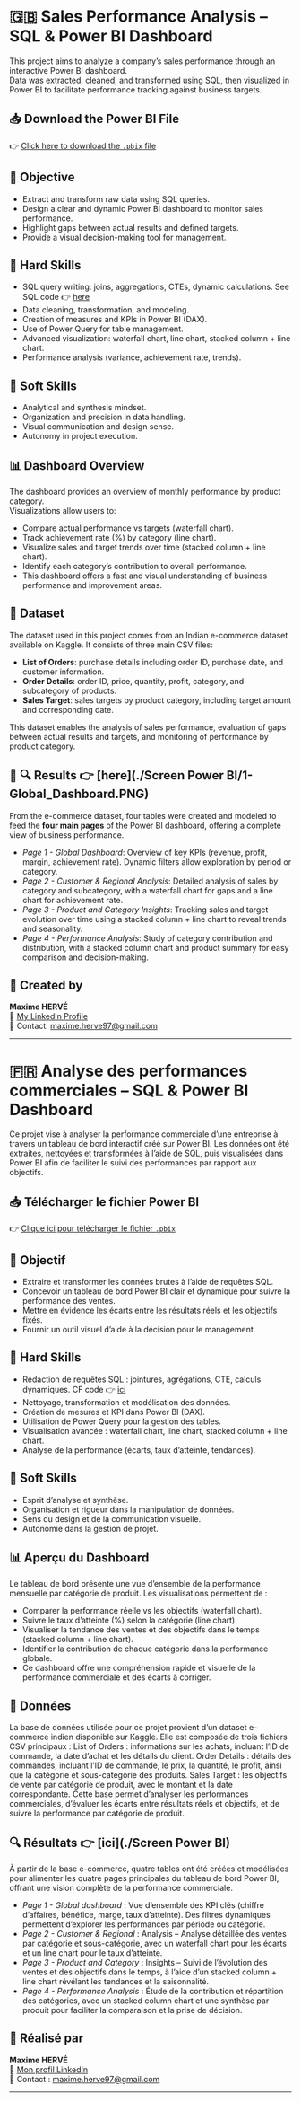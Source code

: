 # 🇬🇧 Sales Performance Analysis – SQL & Power BI Dashboard

This project aims to analyze a company’s sales performance through an interactive Power BI dashboard.  
Data was extracted, cleaned, and transformed using SQL, then visualized in Power BI to facilitate performance tracking against business targets.

## 📥 Download the Power BI File

👉 [Click here to download the `.pbix` file](./Ecomm_dashboard.pbix)

## 🎯 Objective

- Extract and transform raw data using SQL queries.  
- Design a clear and dynamic Power BI dashboard to monitor sales performance.  
- Highlight gaps between actual results and defined targets.  
- Provide a visual decision-making tool for management.  

## 🧠 Hard Skills

- SQL query writing: joins, aggregations, CTEs, dynamic calculations. See SQL code 👉 [here](./Ecomm.sql)  
- Data cleaning, transformation, and modeling.  
- Creation of measures and KPIs in Power BI (DAX).  
- Use of Power Query for table management.  
- Advanced visualization: waterfall chart, line chart, stacked column + line chart.  
- Performance analysis (variance, achievement rate, trends).  

## 🤝 Soft Skills

- Analytical and synthesis mindset.  
- Organization and precision in data handling.  
- Visual communication and design sense.  
- Autonomy in project execution.  

## 📊 Dashboard Overview

The dashboard provides an overview of monthly performance by product category.  
Visualizations allow users to:

- Compare actual performance vs targets (waterfall chart).  
- Track achievement rate (%) by category (line chart).  
- Visualize sales and target trends over time (stacked column + line chart).  
- Identify each category’s contribution to overall performance.  
- This dashboard offers a fast and visual understanding of business performance and improvement areas.  

## 📁 Dataset

The dataset used in this project comes from an Indian e-commerce dataset available on Kaggle. It consists of three main CSV files:  

- **List of Orders**: purchase details including order ID, purchase date, and customer information.  
- **Order Details**: order ID, price, quantity, profit, category, and subcategory of products.  
- **Sales Target**: sales targets by product category, including target amount and corresponding date.  

This dataset enables the analysis of sales performance, evaluation of gaps between actual results and targets, and monitoring of performance by product category.  

## 📱 🔍 Results 👉 [here](./Screen Power BI/1- Global_Dashboard.PNG)

From the e-commerce dataset, four tables were created and modeled to feed the **four main pages** of the Power BI dashboard, offering a complete view of business performance.  

- *Page 1 - Global Dashboard*: Overview of key KPIs (revenue, profit, margin, achievement rate). Dynamic filters allow exploration by period or category.  
- *Page 2 - Customer & Regional Analysis*: Detailed analysis of sales by category and subcategory, with a waterfall chart for gaps and a line chart for achievement rate.  
- *Page 3 - Product and Category Insights*: Tracking sales and target evolution over time using a stacked column + line chart to reveal trends and seasonality.  
- *Page 4 - Performance Analysis*: Study of category contribution and distribution, with a stacked column chart and product summary for easy comparison and decision-making.  

## 💼 Created by

**Maxime HERVÉ**  
📎 [My LinkedIn Profile](https://www.linkedin.com/in/maxime-herve-05925a144/)  
📧 Contact: maxime.herve97@gmail.com  

----------------------------------------------------------------------------------------------------------------------------------------------------------------------------------------

# 🇫🇷 Analyse des performances commerciales – SQL & Power BI Dashboard

Ce projet vise à analyser la performance commerciale d’une entreprise à travers un tableau de bord interactif créé sur Power BI.
Les données ont été extraites, nettoyées et transformées à l’aide de SQL, puis visualisées dans Power BI afin de faciliter le suivi des performances par rapport aux objectifs.

## 📥 Télécharger le fichier Power BI

👉 [Clique ici pour télécharger le fichier `.pbix`](./Ecomm_dashboard.pbix)

## 🎯 Objectif

- Extraire et transformer les données brutes à l’aide de requêtes SQL.
- Concevoir un tableau de bord Power BI clair et dynamique pour suivre la performance des ventes. 
- Mettre en évidence les écarts entre les résultats réels et les objectifs fixés.
- Fournir un outil visuel d’aide à la décision pour le management.

## 🧠 Hard Skills

- Rédaction de requêtes SQL : jointures, agrégations, CTE, calculs dynamiques. CF code 👉 [ici](./Ecomm.sql)
- Nettoyage, transformation et modélisation des données.
- Création de mesures et KPI dans Power BI (DAX).
- Utilisation de Power Query pour la gestion des tables.
- Visualisation avancée : waterfall chart, line chart, stacked column + line chart.
- Analyse de la performance (écarts, taux d’atteinte, tendances).

## 🤝 Soft Skills

- Esprit d’analyse et synthèse.
- Organisation et rigueur dans la manipulation de données.
- Sens du design et de la communication visuelle.
- Autonomie dans la gestion de projet.

## 📊 Aperçu du Dashboard

Le tableau de bord présente une vue d’ensemble de la performance mensuelle par catégorie de produit.
Les visualisations permettent de :

- Comparer la performance réelle vs les objectifs (waterfall chart).
- Suivre le taux d’atteinte (%) selon la catégorie (line chart).
- Visualiser la tendance des ventes et des objectifs dans le temps (stacked column + line chart).
- Identifier la contribution de chaque catégorie dans la performance globale.
- Ce dashboard offre une compréhension rapide et visuelle de la performance commerciale et des écarts à corriger.

## 📁 Données

La base de données utilisée pour ce projet provient d’un dataset e-commerce indien disponible sur Kaggle. Elle est composée de trois fichiers CSV principaux :
List of Orders : informations sur les achats, incluant l’ID de commande, la date d’achat et les détails du client.
Order Details : détails des commandes, incluant l’ID de commande, le prix, la quantité, le profit, ainsi que la catégorie et sous-catégorie des produits.
Sales Target : les objectifs de vente par catégorie de produit, avec le montant et la date correspondante.
Cette base permet d’analyser les performances commerciales, d’évaluer les écarts entre résultats réels et objectifs, et de suivre la performance par catégorie de produit.

## 🔍 Résultats 👉 [ici](./Screen Power BI)

À partir de la base e-commerce, quatre tables ont été créées et modélisées pour alimenter les quatre pages principales du tableau de bord Power BI, offrant une vision complète de la performance commerciale.

- *Page 1 - Global dashboard* : Vue d’ensemble des KPI clés (chiffre d’affaires, bénéfice, marge, taux d’atteinte). Des filtres dynamiques permettent d’explorer les performances par période ou catégorie.
- *Page 2 - Customer & Regional* : Analysis – Analyse détaillée des ventes par catégorie et sous-catégorie, avec un waterfall chart pour les écarts et un line chart pour le taux d’atteinte.
- *Page 3 - Product and Category* : Insights – Suivi de l’évolution des ventes et des objectifs dans le temps, à l’aide d’un stacked column + line chart révélant les tendances et la saisonnalité.
- *Page 4 - Performance Analysis* :  Étude de la contribution et répartition des catégories, avec un stacked column chart et une synthèse par produit pour faciliter la comparaison et la prise de décision.

## 💼 Réalisé par

**Maxime HERVÉ**  
📎 [Mon profil LinkedIn](https://www.linkedin.com/in/maxime-herve-05925a144/)  
📧 Contact : maxime.herve97@gmail.com


---